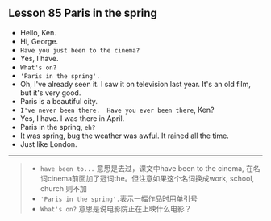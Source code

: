 ## Lesson 85 Paris in the spring

- Hello, Ken.
- Hi, George.
- `Have you just been to the cinema?`
- Yes, I have.
- `What's on?`
- `'Paris in the spring'.`
- Oh, I've already seen it.
I saw it on television last year.
It's an old film, but it's very good.
- Paris is a beautiful city.
- `I've never been there. 
Have you ever been there`, Ken?
- Yes, I have.
I was there in April.
- Paris in the spring, `eh?`
- It was spring, bug the weather was awful.
It rained all the time.
- Just like London.

---

> - `have been to...` 意思是去过，课文中have been to the cinema, 在名词cinema前面加了冠词the。但注意如果这个名词换成work, school, church 则不加
> - `'Paris in the spring'.`表示一幅作品时用单引号
> - `What's on?` 意思是说电影院正在上映什么电影？ 

